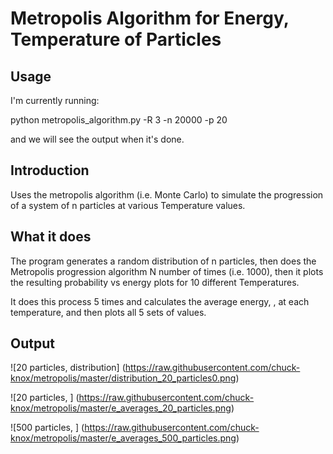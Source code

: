 # Metropolis Algorithm for Energy, Temperature of Particles

## Usage

I'm currently running:

 python metropolis_algorithm.py -R 3 -n 20000 -p 20
 
and we will see the output when it's done.

## Introduction

Uses the metropolis algorithm (i.e. Monte Carlo) to simulate the progression of a system of n particles at various Temperature values.

## What it does

The program generates a random distribution of n particles, then does the Metropolis progression algorithm N number of times (i.e. 1000), then it plots the resulting probability vs energy plots for 10 different Temperatures.

It does this process 5 times and calculates the average energy, <E>, at each temperature, and then plots all 5 sets of <E> values.

## Output

![20 particles, distribution] (https://raw.githubusercontent.com/chuck-knox/metropolis/master/distribution_20_particles0.png)

![20 particles, <E>] (https://raw.githubusercontent.com/chuck-knox/metropolis/master/e_averages_20_particles.png)

![500 particles, <E>] (https://raw.githubusercontent.com/chuck-knox/metropolis/master/e_averages_500_particles.png)

